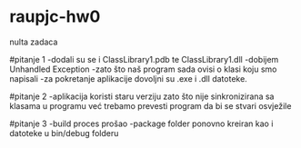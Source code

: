 # raupjc-hw0
nulta zadaca

#pitanje 1
-dodali su se i ClassLibrary1.pdb te ClassLibrary1.dll
-dobijem Unhandled Exception
-zato što naš program sada ovisi o klasi koju smo napisali
-za pokretanje aplikacije dovoljni su .exe i .dll datoteke.

#pitanje 2
-aplikacija koristi staru verziju zato što nije sinkronizirana sa klasama u programu već trebamo prevesti program da bi se stvari osvježile

#pitanje 3
-build proces prošao
-package folder ponovno kreiran kao i datoteke u bin/debug folderu